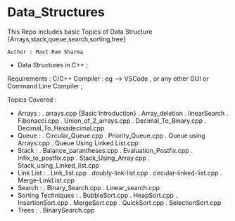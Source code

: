 # Data_Structures
This Repo includes basic Topics of Data Structure {Arrays,stack,queue,search,sorting,tree}

``Author : Mast Ram Sharma``

* Data Structures in C++ ;

Requirements :
 C/C++ Compiler : eg --> VSCode , or any other GUI or Command Line Compiler ;
 
Topics Covered :
  * Arrays :
        . arrays.cpp {Basic Introduction}
        . Array_deletion
        . linearSearch
        . Fibonacci.cpp
        . Union_of_2_arrays.cpp
        . Decimal_To_Binary.cpp
        . Decimal_To_Hexadecimal.cpp
  * Queue :
        . Circular_Queue.cpp
        . Priority_Queue.cpp
        . Queue using Arrays.cpp
        . Queue Using Linked List.cpp
  * Stack :
        . Balance_parantheses.cpp
        . Evaluation_Postfix.cpp
        . infix_to_postfix.cpp
        . Stack_Using_Array.cpp
        . Stack_using_Linked_list.cpp
  * Link List :
        . Link_list.cpp
        . doubly-link-list.cpp
        . circular-linked-list.cpp
        . Merge-LinkList.cpp
  * Search :
        . Binary_Search.cpp
        . Linear_search.cpp
  * Sorting Techniques :
        . BubbleSort.cpp
        . HeapSort.cpp
        . InsertionSort.cpp
        . MergeSort.cpp
        . QuickSort.cpp
        . SelectionSort.cpp
  * Trees :
        . BinarySearch.cpp
